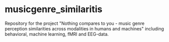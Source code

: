 # musicgenre_similaritis

Repository for the project "Nothing compares to you - music genre perception similarities across modalities in humans and machines" including behavioral, machine learning, fMRI and EEG-data.

